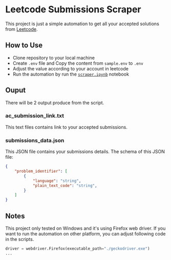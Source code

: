 # Leetcode Submissions Scraper

This project is just a simple automation to get all your accepted solutions from [Leetcode](https://leetcode.com/).

## How to Use

- Clone repository to your local machine
- Create `.env` file and Copy the content from `sample.env` to `.env`
- Adjust the value according to your account in leetcode
- Run the automation by run the [`scraper.ipynb`]("./scraper.ipynb") notebook

## Ouput
There will be 2 output produce from the script.

### ac_submission_link.txt
This text files contains link to your accepted submissions.

### submissions_data.json
This JSON file contains your submissions details. The schema of this JSON file:

```JSON
{
    "problem_identifier": [
        {
            "language": "string",
            "plain_text_code": "string",
        }
    ]
}
```

## Notes

This project only tested on Windows and it's using Firefox web driver. If you want to run the automation on other platform, you can adjust following code in the scripts.

```Python
driver = webdriver.Firefox(executable_path="./geckodriver.exe")
...
```